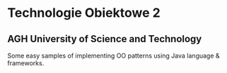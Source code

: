 # Technologie Obiektowe 2

## AGH University of Science and Technology

Some easy samples of implementing OO patterns using Java language & frameworks.
